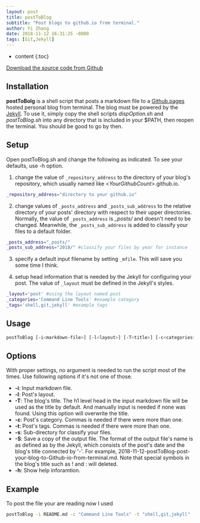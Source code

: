 ```yaml
---
layout: post
title: postToBlog
subtitle: "Post blogs to github.io from terminal."
author: Yi Zhang
date: 2018-11-12 16:31:25 -0800
tags: [Git,Jekyll]
---
```


* content
{:toc}



[Download the source code from Github](https://github.com/YiZhangCUG/MyTools)

## Installation

**postToBolg** is a shell script that posts a markdown file to a [Github.pages](https://pages.github.com) hosted personal blog from terminal. The blog must be powered by the [Jekyll](https://jekyllrb.com). To use it, simply copy the shell scripts *dispOption.sh* and *postToBlog.sh* into any directory that is included in your $PATH, then reopen the terminal. You should be good to go by then.

## Setup

Open postToBlog.sh and change the following as indicated. To see your defaults, use -h option.

1. change the value of `_repository_address` to the directory of your blog's repository, which usually named like <*YourGithubCount*>.github.io.
```bash
_repository_address="directory to your github.io"
```

2. change values of `_posts_address` and `_posts_sub_address` to the relative directory of your posts' directory with respect to their upper directories. Normally, the value of `_posts_address` is *_posts/* and doesn't need to be changed. Meanwhile, the `_posts_sub_address` is added to classify your files to a default folder.
```bash
_posts_address="_posts/"
_posts_sub_address="2018/" #classify your files by year for instance
```

3. specify a default input filename by setting `_mfile`. This will save you some time I think.

4. setup head information that is needed by the Jekyll for configuring your post. The value of `_layout` must be defined in the Jekyll's styles.
```bash
_layout='post' #using the layout named post
_categories='Command Line Tools' #example category
_tags='shell,git,jekyll' #example tags
```

## Usage

```bash
postToBlog [-i<markdown-file>] [-l<layout>] [-T<title>] [-c<categories>] [-t<tags>] [-s<sub-directory>] [-S] [-h]
```

## Options

With proper settings, no argument is needed to run the script most of the times. Use following options if it's not one of those.

+ __-i__: Input markdown file.
+ __-l__: Post's layout.
+ __-T__: The blog's title. The h1 level head in the input markdown file will be used as the title by default. And manually input is needed if none was found. Using this option will overwrite the title.
+ __-c__: Post's category. Commas is needed if there were more than one.
+ __-t__: Post's tags. Commas is needed if there were more than one.
+ __-s__: Sub-directory for classify your files.
+ __-S__: Save a copy of the output file. The format of the output file's name is as defined as by the Jekyll, which consists of the post's date and the blog's title connected by '-'. For example, 2018-11-12-postToBlog-post-your-blog-to-Github-io-from-terminal.md. Note that special symbols in the blog's title such as ! and : will deleted.
+ __-h__: Show help inforamtion.

## Example

To post the file your are reading now I used
```bash
postToBlog -i README.md -c "Command Line Tools" -t "shell,git,jekyll"
```
